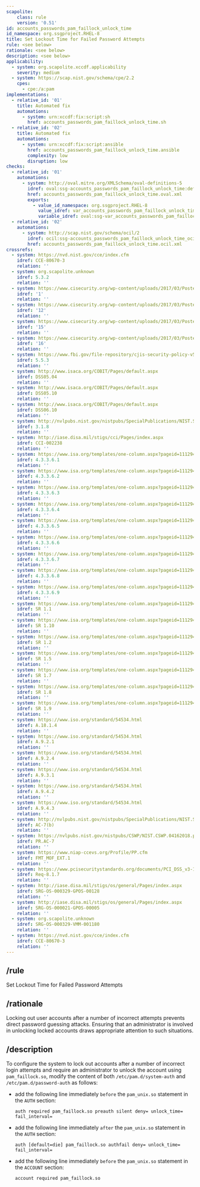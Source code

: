 ```yaml
---
scapolite:
    class: rule
    version: '0.51'
id: accounts_passwords_pam_faillock_unlock_time
id_namespace: org.ssgproject.RHEL-8
title: Set Lockout Time for Failed Password Attempts
rule: <see below>
rationale: <see below>
description: <see below>
applicability:
  - system: org.scapolite.xccdf.applicability
    severity: medium
  - system: https://scap.nist.gov/schema/cpe/2.2
    cpes:
      - cpe:/a:pam
implementations:
  - relative_id: '01'
    title: Automated fix
    automations:
      - system: urn:xccdf:fix:script:sh
        href: accounts_passwords_pam_faillock_unlock_time.sh
  - relative_id: '02'
    title: Automated fix
    automations:
      - system: urn:xccdf:fix:script:ansible
        href: accounts_passwords_pam_faillock_unlock_time.ansible
        complexity: low
        disruption: low
checks:
  - relative_id: '01'
    automations:
      - system: http://oval.mitre.org/XMLSchema/oval-definitions-5
        idref: oval:ssg-accounts_passwords_pam_faillock_unlock_time:def:1
        href: accounts_passwords_pam_faillock_unlock_time.oval.xml
        exports:
          - value_id_namespace: org.ssgproject.RHEL-8
            value_idref: var_accounts_passwords_pam_faillock_unlock_time
            variable_idref: oval:ssg-var_accounts_passwords_pam_faillock_unlock_time:var:1
  - relative_id: '02'
    automations:
      - system: http://scap.nist.gov/schema/ocil/2
        idref: ocil:ssg-accounts_passwords_pam_faillock_unlock_time_ocil:questionnaire:1
        href: accounts_passwords_pam_faillock_unlock_time.ocil.xml
crossrefs:
  - system: https://nvd.nist.gov/cce/index.cfm
    idref: CCE-80670-3
    relation: ''
  - system: org.scapolite.unknown
    idref: 5.3.2
    relation: ''
  - system: https://www.cisecurity.org/wp-content/uploads/2017/03/Poster_Winter2016_CSCs.pdf
    idref: '1'
    relation: ''
  - system: https://www.cisecurity.org/wp-content/uploads/2017/03/Poster_Winter2016_CSCs.pdf
    idref: '12'
    relation: ''
  - system: https://www.cisecurity.org/wp-content/uploads/2017/03/Poster_Winter2016_CSCs.pdf
    idref: '15'
    relation: ''
  - system: https://www.cisecurity.org/wp-content/uploads/2017/03/Poster_Winter2016_CSCs.pdf
    idref: '16'
    relation: ''
  - system: https://www.fbi.gov/file-repository/cjis-security-policy-v5_5_20160601-2-1.pdf
    idref: 5.5.3
    relation: ''
  - system: http://www.isaca.org/COBIT/Pages/default.aspx
    idref: DSS05.04
    relation: ''
  - system: http://www.isaca.org/COBIT/Pages/default.aspx
    idref: DSS05.10
    relation: ''
  - system: http://www.isaca.org/COBIT/Pages/default.aspx
    idref: DSS06.10
    relation: ''
  - system: http://nvlpubs.nist.gov/nistpubs/SpecialPublications/NIST.SP.800-171.pdf
    idref: 3.1.8
    relation: ''
  - system: http://iase.disa.mil/stigs/cci/Pages/index.aspx
    idref: CCI-002238
    relation: ''
  - system: https://www.isa.org/templates/one-column.aspx?pageid=111294&productId=116731
    idref: 4.3.3.6.1
    relation: ''
  - system: https://www.isa.org/templates/one-column.aspx?pageid=111294&productId=116731
    idref: 4.3.3.6.2
    relation: ''
  - system: https://www.isa.org/templates/one-column.aspx?pageid=111294&productId=116731
    idref: 4.3.3.6.3
    relation: ''
  - system: https://www.isa.org/templates/one-column.aspx?pageid=111294&productId=116731
    idref: 4.3.3.6.4
    relation: ''
  - system: https://www.isa.org/templates/one-column.aspx?pageid=111294&productId=116731
    idref: 4.3.3.6.5
    relation: ''
  - system: https://www.isa.org/templates/one-column.aspx?pageid=111294&productId=116731
    idref: 4.3.3.6.6
    relation: ''
  - system: https://www.isa.org/templates/one-column.aspx?pageid=111294&productId=116731
    idref: 4.3.3.6.7
    relation: ''
  - system: https://www.isa.org/templates/one-column.aspx?pageid=111294&productId=116731
    idref: 4.3.3.6.8
    relation: ''
  - system: https://www.isa.org/templates/one-column.aspx?pageid=111294&productId=116731
    idref: 4.3.3.6.9
    relation: ''
  - system: https://www.isa.org/templates/one-column.aspx?pageid=111294&productId=116785
    idref: SR 1.1
    relation: ''
  - system: https://www.isa.org/templates/one-column.aspx?pageid=111294&productId=116785
    idref: SR 1.10
    relation: ''
  - system: https://www.isa.org/templates/one-column.aspx?pageid=111294&productId=116785
    idref: SR 1.2
    relation: ''
  - system: https://www.isa.org/templates/one-column.aspx?pageid=111294&productId=116785
    idref: SR 1.5
    relation: ''
  - system: https://www.isa.org/templates/one-column.aspx?pageid=111294&productId=116785
    idref: SR 1.7
    relation: ''
  - system: https://www.isa.org/templates/one-column.aspx?pageid=111294&productId=116785
    idref: SR 1.8
    relation: ''
  - system: https://www.isa.org/templates/one-column.aspx?pageid=111294&productId=116785
    idref: SR 1.9
    relation: ''
  - system: https://www.iso.org/standard/54534.html
    idref: A.18.1.4
    relation: ''
  - system: https://www.iso.org/standard/54534.html
    idref: A.9.2.1
    relation: ''
  - system: https://www.iso.org/standard/54534.html
    idref: A.9.2.4
    relation: ''
  - system: https://www.iso.org/standard/54534.html
    idref: A.9.3.1
    relation: ''
  - system: https://www.iso.org/standard/54534.html
    idref: A.9.4.2
    relation: ''
  - system: https://www.iso.org/standard/54534.html
    idref: A.9.4.3
    relation: ''
  - system: http://nvlpubs.nist.gov/nistpubs/SpecialPublications/NIST.SP.800-53r4.pdf
    idref: AC-7(b)
    relation: ''
  - system: https://nvlpubs.nist.gov/nistpubs/CSWP/NIST.CSWP.04162018.pdf
    idref: PR.AC-7
    relation: ''
  - system: https://www.niap-ccevs.org/Profile/PP.cfm
    idref: FMT_MOF_EXT.1
    relation: ''
  - system: https://www.pcisecuritystandards.org/documents/PCI_DSS_v3-1.pdf
    idref: Req-8.1.7
    relation: ''
  - system: http://iase.disa.mil/stigs/os/general/Pages/index.aspx
    idref: SRG-OS-000329-GPOS-00128
    relation: ''
  - system: http://iase.disa.mil/stigs/os/general/Pages/index.aspx
    idref: SRG-OS-000021-GPOS-00005
    relation: ''
  - system: org.scapolite.unknown
    idref: SRG-OS-000329-VMM-001180
    relation: ''
  - system: https://nvd.nist.gov/cce/index.cfm
    idref: CCE-80670-3
    relation: ''
---
```



## /rule

Set Lockout Time for Failed Password Attempts

## /rationale

Locking
out user accounts after a number of incorrect attempts prevents direct
password guessing attacks. Ensuring that an administrator is involved in
unlocking locked accounts draws appropriate attention to such
situations.

## /description

To
configure the system to lock out accounts after a number of incorrect
login attempts and require an administrator to unlock the account using
`pam_faillock.so`, modify the content of both `/etc/pam.d/system-auth`
and `/etc/pam.d/password-auth` as follows:  
  

-   add the following line immediately `before` the `pam_unix.so`
    statement in the `AUTH` section:

        auth required pam_faillock.so preauth silent deny= unlock_time= fail_interval=

-   add the following line immediately `after` the `pam_unix.so`
    statement in the `AUTH` section:

        auth [default=die] pam_faillock.so authfail deny= unlock_time= fail_interval=

-   add the following line immediately `before` the `pam_unix.so`
    statement in the `ACCOUNT` section:

        account required pam_faillock.so
